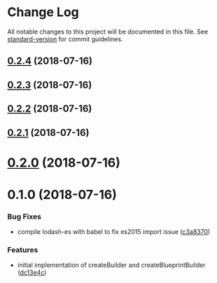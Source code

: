 # Change Log

All notable changes to this project will be documented in this file. See [standard-version](https://github.com/conventional-changelog/standard-version) for commit guidelines.

<a name="0.2.4"></a>
## [0.2.4](https://github.com/ngx-patterns/builder/compare/v0.2.3...v0.2.4) (2018-07-16)



<a name="0.2.3"></a>
## [0.2.3](https://github.com/ngx-patterns/builder/compare/v0.2.2...v0.2.3) (2018-07-16)



<a name="0.2.2"></a>
## [0.2.2](https://github.com/ngx-patterns/builder/compare/v0.2.1...v0.2.2) (2018-07-16)



<a name="0.2.1"></a>
## [0.2.1](https://github.com/ngx-patterns/builder/compare/v0.2.0...v0.2.1) (2018-07-16)



<a name="0.2.0"></a>
# [0.2.0](https://github.com/ngx-patterns/builder/compare/v0.1.0...v0.2.0) (2018-07-16)



<a name="0.1.0"></a>
# 0.1.0 (2018-07-16)


### Bug Fixes

* compile lodash-es with babel to fix es2015 import issue ([c3a8370](https://github.com/ngx-patterns/builder/commit/c3a8370))


### Features

* initial implementation of createBuilder and createBlueprintBuilder ([dc13e4c](https://github.com/ngx-patterns/builder/commit/dc13e4c))

